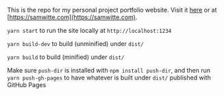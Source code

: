 This is the repo for my personal project portfolio website.
Visit it [here](https://samwitte.com/) or at [https://samwitte.com](https://samwitte.com).

`yarn start` to run the site locally at `http://localhost:1234`

`yarn build-dev` to build (unminified) under `dist/`

`yarn build` to build (minified) under `dist/`

Make sure `push-dir` is installed with `npm install push-dir`, and then run
`yarn push-gh-pages` to have whatever is built under `dist/` published with GitHub Pages
